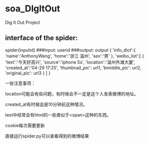 # soa_DIgItOut
Dig It Out Project
## interface of the spider:
spider(inputid)
###input:
	userid
###output:
	output {
		'info_dict':{
			'name':'AnthonyWang',
			'home':'浙江 温州',
			'sex':'男'
		},
		'weibo_list':[
			{
				'text':'今天好高兴',
				'source':'iphone 5s',
				'location':'温州外滩大厦',
				'created_at':'04-29 17:25',
				'thumbnail_pic': url1,
				'bmiddle_pic': url2,
				'original_pic': url3
			}
		]
	}
	
一些注意事项：

location可能会有些问题，有时候会不一定是这个人发表微博的地址。

created_at有时候会是10分钟前这种情况。

text中经常会有html的一些类似于\<span\>这种的东西。

cookie每次需要更新

直接运行spider.py可以查看得到的微博结果
